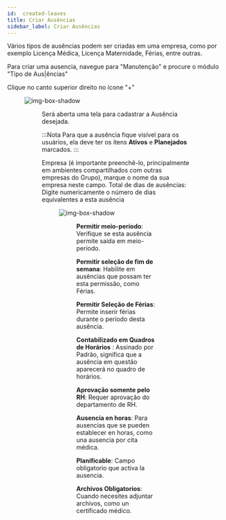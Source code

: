 ```yaml
---
id:  created-leaves
title: Criar Ausências
sidebar_label: Criar Ausências
---
```



Vários tipos de ausências podem ser criadas em uma empresa, como por exemplo Licença Médica, Licença Maternidade, Férias, entre outras.

Para criar uma ausencia, navegue para "Manutenção" e procure o módulo "Tipo de Aus|ências"

Clique no canto superior direito no ícone "+"


<figure>

![img-box-shadow](/img/university/created_leaves1.png)
<figure>



Será aberta uma tela para cadastrar a Ausência desejada.
 

:::Nota
Para que a ausência fique visível para os usuários, ela deve ter os itens **Ativos** e **Planejados** marcados.
:::

 
Empresa (é importante preenchê-lo, principalmente em ambientes compartilhados com outras empresas do Grupo), marque o nome da sua empresa neste campo.
Total de dias de ausências: Digite numericamente o número de dias equivalentes a esta ausência
 
 <figure>

![img-box-shadow](/img/university/created_leaves2.png)
<figure>
 
 

**Permitir meio-período**: Verifique se esta ausência permite saída em meio-período.

**Permitir seleção de fim de semana**: Habilite em ausências que possam ter esta permissão, como Férias.

**Permitir Seleção de Férias**: Permite inserir férias durante o período desta ausência.

**Contabilizado em Quadros de Horários** : Assinado por Padrão, significa que a ausência em questão aparecerá no quadro de horários.

**Aprovação somente pelo RH**: Requer aprovação do departamento de RH.

**Ausencia en horas**: Para ausencias que se pueden establecer en horas, como una ausencia por cita médica.

**Planificable**: Campo obligatorio que activa la ausencia.

**Archivos Obligatorios**: Cuando necesites adjuntar archivos, como un certificado médico.



